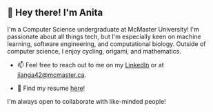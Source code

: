 ## 👋 Hey there! I'm Anita
I'm a Computer Science undergraduate at McMaster University! I'm passionate about all things tech, but I'm especially keen on machine learning, software engineering, and computational biology. Outside of computer science, I enjoy cycling, origami, and mathematics.

- 📫 Feel free to reach out to me on my [LinkedIn](https://www.linkedin.com/in/jianganita/) or at [jianga42@mcmaster.ca](mailto:jianga42@mcmaster.ca).

- 📄 Find my resume [here](#)!

I'm always open to collaborate with like-minded people!
